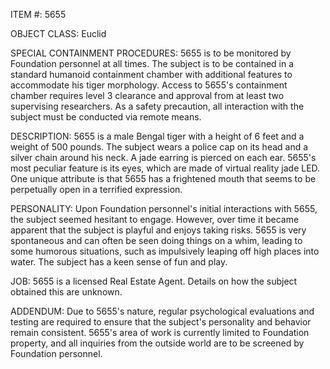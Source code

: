 ITEM #: 5655

OBJECT CLASS: Euclid

SPECIAL CONTAINMENT PROCEDURES: 5655 is to be monitored by Foundation personnel at all times. The subject is to be contained in a standard humanoid containment chamber with additional features to accommodate his tiger morphology. Access to 5655's containment chamber requires level 3 clearance and approval from at least two supervising researchers. As a safety precaution, all interaction with the subject must be conducted via remote means.

DESCRIPTION: 5655 is a male Bengal tiger with a height of 6 feet and a weight of 500 pounds. The subject wears a police cap on its head and a silver chain around his neck. A jade earring is pierced on each ear. 5655's most peculiar feature is its eyes, which are made of virtual reality jade LED. One unique attribute is that 5655 has a frightened mouth that seems to be perpetually open in a terrified expression.

PERSONALITY: Upon Foundation personnel's initial interactions with 5655, the subject seemed hesitant to engage. However, over time it became apparent that the subject is playful and enjoys taking risks. 5655 is very spontaneous and can often be seen doing things on a whim, leading to some humorous situations, such as impulsively leaping off high places into water. The subject has a keen sense of fun and play.

JOB: 5655 is a licensed Real Estate Agent. Details on how the subject obtained this are unknown.

ADDENDUM: Due to 5655's nature, regular psychological evaluations and testing are required to ensure that the subject's personality and behavior remain consistent. 5655's area of work is currently limited to Foundation property, and all inquiries from the outside world are to be screened by Foundation personnel.